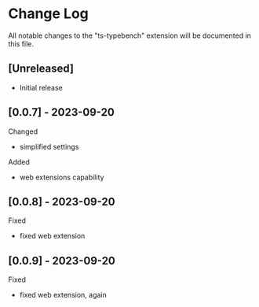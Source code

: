 # Change Log

All notable changes to the "ts-typebench" extension will be documented in this file.

## [Unreleased]

-  Initial release

## [0.0.7] - 2023-09-20

Changed

-  simplified settings

Added

-  web extensions capability

## [0.0.8] - 2023-09-20

Fixed

-  fixed web extension

## [0.0.9] - 2023-09-20

Fixed

-  fixed web extension, again
